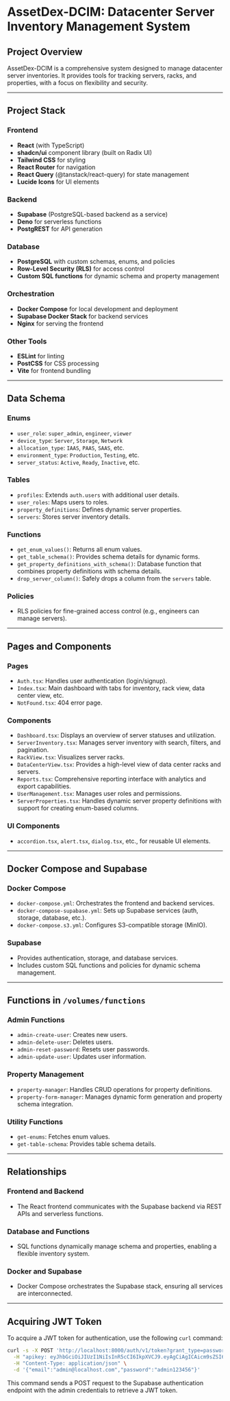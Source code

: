 # AssetDex-DCIM: Datacenter Server Inventory Management System

## Project Overview
AssetDex-DCIM is a comprehensive system designed to manage datacenter server inventories. It provides tools for tracking servers, racks, and properties, with a focus on flexibility and security.

---

## Project Stack
### Frontend
- **React** (with TypeScript)
- **shadcn/ui** component library (built on Radix UI)
- **Tailwind CSS** for styling
- **React Router** for navigation
- **React Query** (@tanstack/react-query) for state management
- **Lucide Icons** for UI elements

### Backend
- **Supabase** (PostgreSQL-based backend as a service)
- **Deno** for serverless functions
- **PostgREST** for API generation

### Database
- **PostgreSQL** with custom schemas, enums, and policies
- **Row-Level Security (RLS)** for access control
- **Custom SQL functions** for dynamic schema and property management

### Orchestration
- **Docker Compose** for local development and deployment
- **Supabase Docker Stack** for backend services
- **Nginx** for serving the frontend

### Other Tools
- **ESLint** for linting
- **PostCSS** for CSS processing
- **Vite** for frontend bundling

---

## Data Schema
### Enums
- `user_role`: `super_admin`, `engineer`, `viewer`
- `device_type`: `Server`, `Storage`, `Network`
- `allocation_type`: `IAAS`, `PAAS`, `SAAS`, etc.
- `environment_type`: `Production`, `Testing`, etc.
- `server_status`: `Active`, `Ready`, `Inactive`, etc.

### Tables
- `profiles`: Extends `auth.users` with additional user details.
- `user_roles`: Maps users to roles.
- `property_definitions`: Defines dynamic server properties.
- `servers`: Stores server inventory details.

### Functions
- `get_enum_values()`: Returns all enum values.
- `get_table_schema()`: Provides schema details for dynamic forms.
- `get_property_definitions_with_schema()`: Database function that combines property definitions with schema details.
- `drop_server_column()`: Safely drops a column from the `servers` table.

### Policies
- RLS policies for fine-grained access control (e.g., engineers can manage servers).

---

## Pages and Components
### Pages
- `Auth.tsx`: Handles user authentication (login/signup).
- `Index.tsx`: Main dashboard with tabs for inventory, rack view, data center view, etc.
- `NotFound.tsx`: 404 error page.

### Components
- `Dashboard.tsx`: Displays an overview of server statuses and utilization.
- `ServerInventory.tsx`: Manages server inventory with search, filters, and pagination.
- `RackView.tsx`: Visualizes server racks.
- `DataCenterView.tsx`: Provides a high-level view of data center racks and servers.
- `Reports.tsx`: Comprehensive reporting interface with analytics and export capabilities.
- `UserManagement.tsx`: Manages user roles and permissions.
- `ServerProperties.tsx`: Handles dynamic server property definitions with support for creating enum-based columns.

### UI Components
- `accordion.tsx`, `alert.tsx`, `dialog.tsx`, etc., for reusable UI elements.

---

## Docker Compose and Supabase
### Docker Compose
- `docker-compose.yml`: Orchestrates the frontend and backend services.
- `docker-compose-supabase.yml`: Sets up Supabase services (auth, storage, database, etc.).
- `docker-compose.s3.yml`: Configures S3-compatible storage (MinIO).

### Supabase
- Provides authentication, storage, and database services.
- Includes custom SQL functions and policies for dynamic schema management.

---

## Functions in `/volumes/functions`
### Admin Functions
- `admin-create-user`: Creates new users.
- `admin-delete-user`: Deletes users.
- `admin-reset-password`: Resets user passwords.
- `admin-update-user`: Updates user information.

### Property Management
- `property-manager`: Handles CRUD operations for property definitions.
- `property-form-manager`: Manages dynamic form generation and property schema integration.

### Utility Functions
- `get-enums`: Fetches enum values.
- `get-table-schema`: Provides table schema details.

---

## Relationships
### Frontend and Backend
- The React frontend communicates with the Supabase backend via REST APIs and serverless functions.

### Database and Functions
- SQL functions dynamically manage schema and properties, enabling a flexible inventory system.

### Docker and Supabase
- Docker Compose orchestrates the Supabase stack, ensuring all services are interconnected.

---

## Acquiring JWT Token
To acquire a JWT token for authentication, use the following `curl` command:

```bash
curl -s -X POST 'http://localhost:8000/auth/v1/token?grant_type=password' \
  -H "apikey: eyJhbGciOiJIUzI1NiIsInR5cCI6IkpXVCJ9.eyAgCiAgICAicm9sZSI6ICJhbm9uIiwKICAgICJpc3MiOiAic3VwYWJhc2UtZGVtbyIsCiAgICAiaWF0IjogMTY0MTc2OTIwMCwKICAgICJleHAiOiAxNzk5NTM1NjAwCn0.dc_X5iR_VP_qT0zsiyj_I_OZ2T9FtRU2BBNWN8Bu4GE" \
  -H "Content-Type: application/json" \
  -d '{"email":"admin@localhost.com","password":"admin123456"}'
```

This command sends a POST request to the Supabase authentication endpoint with the admin credentials to retrieve a JWT token.


